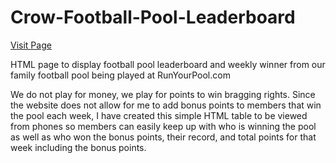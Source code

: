 # Crow-Football-Pool-Leaderboard

[Visit Page](https://marxspawn.github.io/Crow-Football-Pool-Leaderboard/)

HTML page to display football pool leaderboard and weekly winner from our family football pool being played at RunYourPool.com

We do not play for money, we play for points to win bragging rights. Since the website does not allow for me to add bonus points to members that win the pool each week, I have created this simple HTML table to be viewed from phones so members can easily keep up with who is winning the pool as well as who won the bonus points, their record, and total points for that week including the bonus points.


